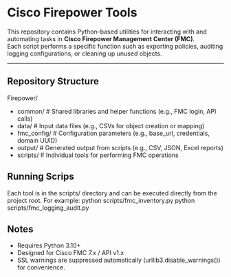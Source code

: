# Cisco Firepower Tools

This repository contains Python-based utilities for interacting with and automating tasks in **Cisco Firepower Management Center (FMC)**.  
Each script performs a specific function such as exporting policies, auditing logging configurations, or cleaning up unused objects.

---

## Repository Structure

Firepower/
- common/ # Shared libraries and helper functions (e.g., FMC login, API calls)
- data/ # Input data files (e.g., CSVs for object creation or mapping)
- fmc_config/ # Configuration parameters (e.g., base_url, credentials, domain UUID)
- output/ # Generated output from scripts (e.g., CSV, JSON, Excel reports)
- scripts/ # Individual tools for performing FMC operations

## Running Scrips

Each tool is in the scripts/ directory and can be executed directly from the project root.
For example:
python scripts/fmc_inventory.py
python scripts/fmc_logging_audit.py

## Notes

- Requires Python 3.10+
- Designed for Cisco FMC 7.x / API v1.x
- SSL warnings are suppressed automatically (urllib3.disable_warnings()) for convenience.
